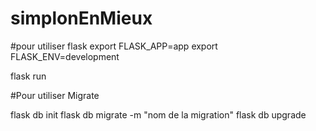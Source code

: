 # simplonEnMieux

#pour utiliser flask
export FLASK_APP=app
export FLASK_ENV=development

flask run

#Pour utiliser Migrate

flask db init
flask db migrate -m "nom de la migration"
flask db upgrade
